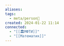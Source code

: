 ```yaml
---
aliases: 
tags:
  - meta/person👤
created: 2024-01-22 11:14
connected:
  - "[[🏛МФТИ]]"
  - "[[Математик]]"
---
```





